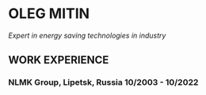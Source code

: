 # OLEG MITIN
*Expert in energy saving technologies in industry*

## WORK EXPERIENCE
### **NLMK Group, Lipetsk, Russia                            10/2003 - 10/2022**

